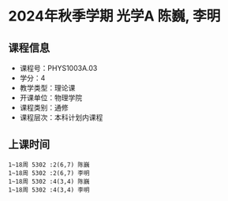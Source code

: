 # 2024年秋季学期 光学A 陈巍, 李明






## 课程信息

- 课程号：PHYS1003A.03
- 学分：4
- 教学类型：理论课
- 开课单位：物理学院
- 课程类别：通修
- 课程层次：本科计划内课程

## 上课时间

```
1~18周 5302 :2(6,7) 陈巍
1~18周 5302 :2(6,7) 李明
1~18周 5302 :4(3,4) 陈巍
1~18周 5302 :4(3,4) 李明
```

